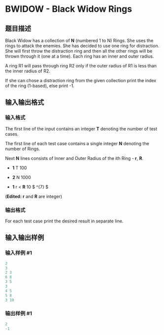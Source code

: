# BWIDOW - Black Widow Rings

## 题目描述

 Black Widow has a collection of **N** (numbered 1 to N) Rings. She uses the rings to attack the enemies. She has decided to use one ring for distraction. She will first throw the distraction ring and then all the other rings will be thrown through it (one at a time). Each ring has an inner and outer radius.

A ring R1 will pass through ring R2 only if the outer radius of R1 is less than the inner radius of R2.

If she can chose a distraction ring from the given collection print the index of the ring (1-based), else print -1.

## 输入输出格式

### 输入格式

The first line of the input contains an integer **T** denoting the number of test cases.

The first line of each test case contains a single integer **N** denoting the number of Rings.

Next **N** lines consists of Inner and Outer Radius of the ith Ring - **r**, **R**.

- **1** T 100

- **2** N 1000

- **1** r < **R** 10 $ ^{7} $

(**Edited:** **r** and **R** are integer)

### 输出格式

For each test case print the desired result in separate line.

## 输入输出样例

### 输入样例 #1

```cpp
2
3
2 3
6 8
3 5
3
4 5
5 8
3 10
```


### 输出样例 #1

```cpp
2
-1
```


